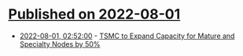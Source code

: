 # [Published on 2022-08-01](index.md)

* [2022-08-01, 02:52:00](https://soylentnews.org/article.pl?sid=22/07/31/1232240&from=rss) - [TSMC to Expand Capacity for Mature and Specialty Nodes by 50%](https://soylentnews.org/article.pl?sid=22/07/31/1232240&from=rss)
